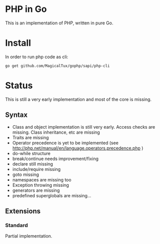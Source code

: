 # PHP in Go

This is an implementation of PHP, written in pure Go.

# Install

In order to run php code as cli:

	go get github.com/MagicalTux/gophp/sapi/php-cli

# Status

This is still a very early implementation and most of the core is missing.

## Syntax

* Class and object implementation is still very early. Access checks are missing. Class inheritance, etc are missing
* Traits are missing
* Operator precedence is yet to be implemented (see http://php.net/manual/en/language.operators.precedence.php )
* do-while structure
* break/continue needs improvement/fixing
* declare still missing
* include/require missing
* goto missing
* namespaces are missing too
* Exception throwing missing
* generators are missing
* predefined superglobals are missing...

## Extensions

### Standard

Partial implementation.
